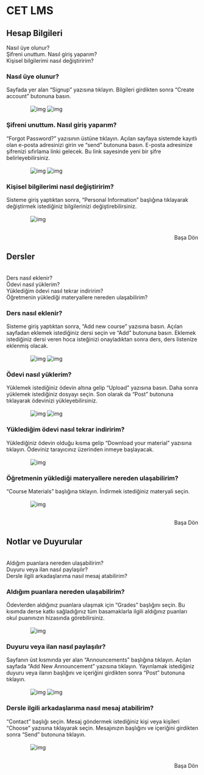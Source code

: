 # CET LMS

## Hesap Bilgileri
<router-link to="#nasil-uye-olunur">Nasıl üye olunur?</router-link> <br>
<router-link to="#sifreni-unuttum-nasil-giris-yaparim">Şifreni unuttum. Nasıl giriş yaparım?</router-link> <br>
<router-link to="#kisisel-bilgilerimi-nasil-degistiririm">Kişisel bilgilerimi nasıl değiştiririm?</router-link> <br>
### Nasıl üye olunur?
Sayfada yer alan “Signup” yazısına tıklayın. Bilgileri girdikten sonra “Create account” butonuna basın.
<span style="display: block;margin-left: auto;margin-right: auto; width: 75%;" >
<br>
![img](./public/Lms-1.png)
![img](./public/LMS-2.png)
</span>
### Şifreni unuttum. Nasıl giriş yaparım?
“Forgot Password?” yazısının üstüne tıklayın. Açılan sayfaya sistemde kayıtlı olan e-posta adresinizi girin ve “send” butonuna basın. E-posta adresinize şifrenizi sıfırlama linki gelecek. Bu link sayesinde yeni bir şifre belirleyebilirsiniz.
<span style="display: block;margin-left: auto;margin-right: auto; width: 75%;" >
<br>
![img](./public/Lms-3.png)
![img](./public/LMS-4.png)
</span>

### Kişisel bilgilerimi nasıl değiştiririm?
Sisteme giriş yaptıktan sonra, “Personal Information” başlığına tıklayarak değiştirmek istediğiniz bilgilerinizi değiştirebilirsiniz.
<span style="display: block;margin-left: auto;margin-right: auto; width: 75%;" >
<br>
![img](./public/Lms-9.png)
</span>

<br><router-link to="#cet-lms" style="float: right;">Başa Dön</router-link><br>
## Dersler
<br>
<router-link to="#ders-nasil-eklenir">Ders nasıl eklenir?</router-link> <br>
<router-link to="#odevi-nasil-yuklerim">Ödevi nasıl yüklerim?</router-link> <br>
<router-link to="#yukledigim-odevi-nasil-tekrar-indiririm">Yüklediğim ödevi nasıl tekrar indiririm?</router-link> <br>
<router-link to="#ogretmenin-yukledigi-materyallere-nereden-ulasabilirim">Öğretmenin yüklediği materyallere nereden ulaşabilirim?</router-link> <br>

### Ders nasıl eklenir?
Sisteme giriş yaptıktan sonra, “Add new course” yazısına basın. Açılan sayfadan eklemek istediğiniz dersi seçin ve “Add” butonuna basın. Eklemek istediğiniz dersi veren hoca isteğinizi onayladıktan sonra ders, ders listenize eklenmiş olacak.
<span style="display: block;margin-left: auto;margin-right: auto; width: 75%;" >
<br>
![img](./public/Lms*5.png)
![img](./public/LMS-6.png)
</span>

### Ödevi nasıl yüklerim?
Yüklemek istediğiniz ödevin altına gelip “Upload” yazısına basın. Daha sonra yüklemek istediğiniz dosyayı seçin. Son olarak da “Post” butonuna tıklayarak ödevinizi yükleyebilirsiniz.
<span style="display: block;margin-left: auto;margin-right: auto; width: 75%;" >
<br>
![img](./public/Lms-10.png)
![img](./public/Lms-11.png)
</span>

### Yüklediğim ödevi nasıl tekrar indiririm?
Yüklediğiniz ödevin olduğu kısma gelip “Download your material” yazısına tıklayın. Ödeviniz tarayıcınız üzerinden inmeye başlayacak.
<span style="display: block;margin-left: auto;margin-right: auto; width: 75%;" >
<br>
![img](./public/Lms-12.png)
</span>

### Öğretmenin yüklediği materyallere nereden ulaşabilirim?
“Course Materials” başlığına tıklayın. İndirmek istediğiniz materyali seçin.
<span style="display: block;margin-left: auto;margin-right: auto; width: 75%;" >
<br>
![img](./public/Lms-13.png)
</span>

<br><router-link to="#cet-lms" style="float: right;">Başa Dön</router-link><br>

## Notlar ve Duyurular
<br>
<router-link to="#aldigim-puanlara-nereden-ulasabilirim">Aldığım puanlara nereden ulaşabilirim?</router-link> <br>
<router-link to="#duyuru-veya-ilan-nasil-paylasilir">Duyuru veya ilan nasıl paylaşılır?</router-link> <br>
<router-link to="#dersle-ilgili-arkadaslarima-nasil-mesaj-atabilirim">Dersle ilgili arkadaşlarıma nasıl mesaj atabilirim?</router-link> <br>

### Aldığım puanlara nereden ulaşabilirim?
Ödevlerden aldığınız puanlara ulaşmak için “Grades” başlığını seçin. Bu kısımda derse katkı sağladığınız tüm basamaklarla ilgili aldığınız puanları okul puanınızın hizasında görebilirsiniz.
<span style="display: block;margin-left: auto;margin-right: auto; width: 75%;" >
<br>
![img](./public/Lms-14.png)
</span>

### Duyuru veya ilan nasıl paylaşılır?
Sayfanın üst kısmında yer alan “Announcements” başlığına tıklayın. Açılan sayfada “Add New Announcement” yazısına tıklayın. Yayınlamak istediğiniz duyuru veya ilanın başlığını ve içeriğini girdikten sonra “Post” butonuna tıklayın.
<span style="display: block;margin-left: auto;margin-right: auto; width: 75%;" >
<br>
![img](./public/Lms-7.png)
![img](./public/LMS-8.png)
</span>

### Dersle ilgili arkadaşlarıma nasıl mesaj atabilirim?
“Contact” başlığı seçin. Mesaj göndermek istediğiniz kişi veya kişileri “Choose” yazısına tıklayarak seçin. Mesajınızın başlığını ve içeriğini girdikten sonra “Send” butonuna tıklayın.
<span style="display: block;margin-left: auto;margin-right: auto; width: 75%;" >
<br>
![img](./public/Lms-15.png)
</span>

<br><router-link to="#cet-lms" style="float: right;">Başa Dön</router-link><br>